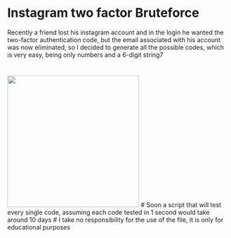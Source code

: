 # Instagram two factor Bruteforce
Recently a friend lost his instagram account and in the login he wanted the two-factor authentication code, but the email associated with his account was now eliminated, so I decided to generate all the possible codes, which is very easy, being only numbers and a 6-digit string7
#
<img src="https://raw.githubusercontent.com/DarioDiPalma98/Instagram_two_factor_Bruteforce/master/View.jpg" width="300">
#
Soon a script that will test every single code, assuming each code tested in 1 second would take around 10 days
# I take no responsibility for the use of the file, it is only for educational purposes

